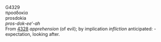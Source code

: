 <body>
  <p>G4329<br>  προσδοκία  <br> prosdokia  <br><i>pros-dok-ee‘-ah </i><br>From <a href="g4328.htm">4328</a>  <i>apprehension</i> (of evil); by implication <i>infliction</i> anticipated: - expectation, looking after.<br></p>
 </body>